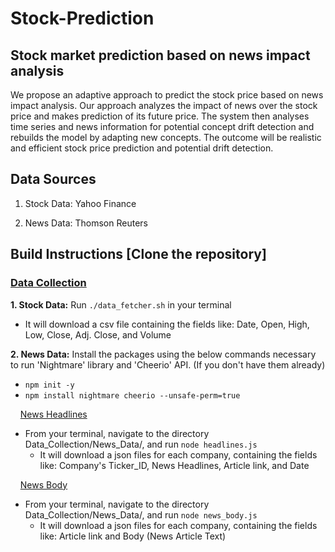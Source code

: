 # Stock-Prediction

## Stock market prediction based on news impact analysis

We propose an adaptive approach to predict the stock price based on news impact analysis. Our approach analyzes the impact of news over the stock price and makes prediction of its future price. The system then analyses time series and news information for potential concept drift detection and rebuilds the model by adapting new concepts. The outcome will be realistic and efficient stock price prediction and potential drift detection. 

## Data Sources

1. Stock Data: Yahoo Finance

2. News Data: Thomson Reuters

## Build Instructions [Clone the repository]

### <ins> Data Collection </ins>

**1. Stock Data:** Run  `./data_fetcher.sh` in your terminal
* It will download a csv file containing the fields like: Date, Open, High, Low, Close, Adj. Close, and Volume 

**2. News Data:** Install the packages using the below commands necessary to run 'Nightmare' library and 'Cheerio' API. (If you don't have them already)<br>
- `npm init -y` <br>
- `npm install nightmare cheerio --unsafe-perm=true`
  
&nbsp;&nbsp;&nbsp; <ins>News Headlines</ins>

- From your terminal, navigate to the directory Data_Collection/News_Data/, and run `node headlines.js`
  - It will download a json files for each company, containing the fields like: Company's Ticker_ID, News Headlines, Article link, and Date

&nbsp;&nbsp;&nbsp; <ins>News Body</ins>

- From your terminal, navigate to the directory Data_Collection/News_Data/, and run `node news_body.js`
  - It will download a json files for each company, containing the fields like: Article link and Body (News Article Text)